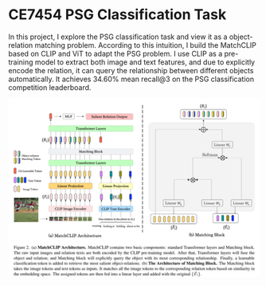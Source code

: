 # CE7454 PSG Classification Task

In this project, I explore the PSG classification task and view it as a object-relation matching problem. According to this intuition, I build the MatchCLIP based on CLIP and ViT to adapt the PSG problem. I use CLIP as a pre-training model to extract both image and text features, and due to explicitly encode the relation, it can query the relationship between different objects automatically. It achieves 34.60\% mean recall@3 on the PSG classification competition leaderboard. 

![](Picture1.png)

